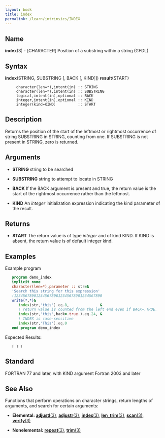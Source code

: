 ```yaml
---
layout: book
title: index
permalink: /learn/intrinsics/INDEX
---
```

## __Name__

__index__(3) - \[CHARACTER\] Position of a substring within a string
(GFDL)

## __Syntax__

__index__(STRING, SUBSTRING \[, BACK \[, KIND\]\]) __result__(START)

```
     character(len=*),intent(in) :: STRING
     character(len=*),intent(in) :: SUBSTRING
     logical,intent(in),optional :: BACK
     integer,intent(in),optional :: KIND
     integer(kind=KIND)          :: START
```

## __Description__

Returns the position of the start of the leftmost or rightmost
occurrence of string SUBSTRING in STRING, counting from one. If
SUBSTRING is not present in STRING, zero is returned.

## __Arguments__

  - __STRING__
    string to be searched

  - __SUBSTRING__
    string to attempt to locate in STRING

  - __BACK__
    If the BACK argument is present and true, the return value is the
    start of the rightmost occurrence rather than the leftmost.

  - __KIND__
    An _integer_ initialization expression indicating the kind parameter
    of the result.

## __Returns__

  - __START__
    The return value is of type _integer_ and of kind KIND. If KIND is
    absent, the return value is of default integer kind.

## __Examples__

Example program

```fortran
   program demo_index
   implicit none
   character(len=*),parameter :: str=&
   'Search this string for this expression'
   !1234567890123456789012345678901234567890
   write(*,*)&
      index(str,'this').eq.8,              &
      ! return value is counted from the left end even if BACK=.TRUE.
      index(str,'this',back=.true.).eq.24, &
      ! INDEX is case-sensitive
      index(str,'This').eq.0
   end program demo_index
```
Expected Results:
```text
   T T T
```
## __Standard__

FORTRAN 77 and later, with KIND argument Fortran 2003
and later

## __See Also__

Functions that perform operations on character strings, return lengths
of arguments, and search for certain arguments:

  - __Elemental:__
    [__adjustl__(3)](ADJUSTL), [__adjustr__(3)](ADJUSTR), [__index__(3)](INDEX), [__len\_trim__(3)](LEN_TRIM),
    [__scan__(3)](SCAN), [__verify__(3)](VERIFY)

  - __Nonelemental:__
    [__repeat__(3)](REPEAT), [__trim__(3)](TRIM)

